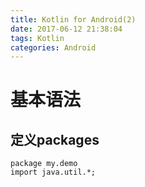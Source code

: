 ```yaml
---
title: Kotlin for Android(2)
date: 2017-06-12 21:38:04
tags: Kotlin
categories: Android
---
```


# 基本语法

## 定义packages
	package my.demo  
	import java.util.*;

	

